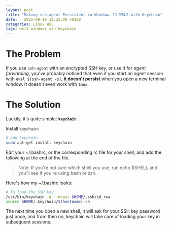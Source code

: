 ```yaml
---
layout: post
title: "Making ssh-agent Persistent in Windows 11 WSL2 with Keychain"
date:   2025-08-18 19:25:00 +0100
categories: Linux WSL
tags: wsl2 windows ssh keychain
---
```


# The Problem

If you use `ssh-agent` with an encrypted SSH key, or use it for *agent forwarding*, you've probably noticed that even if you start an agent session with `eval $(ssh-agent -s)`, **it doesn't persist** when you open a new terminal window. It doesn't even work with `tmux`.

# The Solution

Luckily, it's quite simple: **`keychain`**.

Install `keychain`:

```bash
# add keychain
sudo apt-get install keychain
```

Edit your ~/.bashrc, or the corresponding rc file for your shell, and add the following at the end of the file.

> Note: If you're not sure which shell you use, run echo $SHELL and you'll see if you're using bash or zsh.

Here's how my ~/.bashrc looks:

```bash
# To load the SSH key
/usr/bin/keychain -q --nogui $HOME/.ssh/id_rsa
source $HOME/.keychain/$(hostname)-sh
```

The next time you open a new shell, it will ask for your SSH key password just once, and from then on, keychain will take care of loading your key in subsequent sessions.

